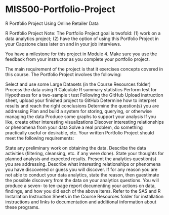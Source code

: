 # MIS500-Portfolio-Project
R Portfolio Project Using Online Retailer Data

R Portfolio Project
Note: The Portfolio Project goal is twofold: (1) work on a data analytics project; (2) have the option of using this Portfolio Project in your Capstone class later on and in your job interviews. 

You have a milestone for this project in Module 4.  Make sure you use the feedback from your instructor as you complete your portfolio project.

The main requirement of the project is that it exercises concepts covered in this course. The Portfolio Project involves the following:

Select and use some Large Datasets (in the Course Resources folder)
Process the data using R
Calculate R summary statistics
Perform test for Hypotheses for a two-sample t test
Following the GitHub Upload instruction sheet, upload your finished project to GitHub
Determine how to interpret results and reach the right conclusions
Determine the question(s) you are addressing
Plan and build a system for storing, querying, or otherwise managing the data
Produce some graphs to support your analysis
If you like, create other interesting visualizations
Discover interesting relationships or phenomena from your data
Solve a real problem, do something practically useful or desirable, etc.
Your written Portfolio Project should meet the following requirements:

State any preliminary work on obtaining the data.
Describe the data activities (filtering, cleansing, etc. if any were done).
State your thoughts for planned analysis and expected results.
Present the analytics question(s) you are addressing.
Describe what interesting relationships or phenomena you have discovered or guess you will discover. If for any reason you are not able to conduct your data analytics, state the reason, then guestimate the possible discovery from the data on your analytics questions.
You will produce a seven- to ten-page report documenting your actions on data, findings, and how you did each of the above items.
Refer to the SAS and R Installation Instruction Sheets in the Course Resources folder for installation instructions and links to documentation and additional information about these programs.
